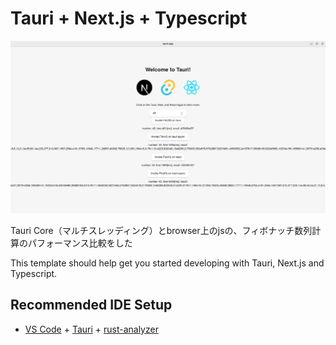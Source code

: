 # Tauri + Next.js + Typescript

![window_screenshot](./Screenshot%20from%202022-12-10%2023-42-10.png)

Tauri Core（マルチスレッディング）とbrowser上のjsの、フィボナッチ数列計算のパフォーマンス比較をした


This template should help get you started developing with Tauri, Next.js and Typescript.

## Recommended IDE Setup

- [VS Code](https://code.visualstudio.com/) + [Tauri](https://marketplace.visualstudio.com/items?itemName=tauri-apps.tauri-vscode) + [rust-analyzer](https://marketplace.visualstudio.com/items?itemName=rust-lang.rust-analyzer)
